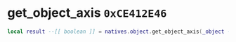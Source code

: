 # get_object_axis `0xCE412E46`

```lua
local result --[[ boolean ]] = natives.object.get_object_axis(_object --[[ integer ]], _axis --[[ vector3 ]])
```